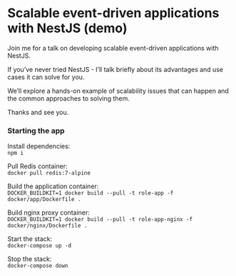 # Scalable event-driven applications with NestJS (demo)

Join me for a talk on developing scalable event-driven applications with NestJS.

If you’ve never tried NestJS - I’ll talk briefly about its advantages and use cases it can solve for you.

We’ll explore a hands-on example of scalability issues that can happen and the common approaches to solving them.

Thanks and see you.

### Starting the app

Install dependencies: \
`npm i`

Pull Redis container: \
`docker pull redis:7-alpine`

Build the application container: \
`DOCKER_BUILDKIT=1 docker build --pull -t role-app -f docker/app/Dockerfile .`

Build nginx proxy container: \
`DOCKER_BUILDKIT=1 docker build --pull -t role-app-nginx -f docker/nginx/Dockerfile .`

Start the stack: \
`docker-compose up -d`

Stop the stack: \
`docker-compose down`
